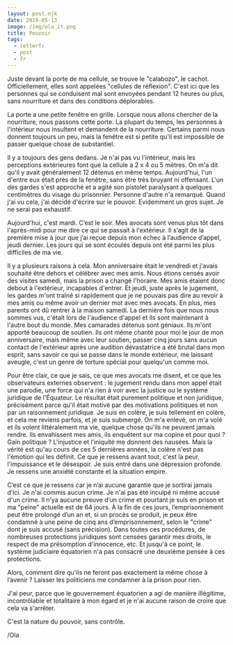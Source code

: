 ```yaml
---
layout: post.njk
date: 2019-05-13
image: /img/ola_it.png
title: Pouvoir
tags:
  - letterfr
  - post
  - fr
---
```


Juste devant la porte de ma cellule, se trouve le "calabozo", le cachot. Officiellement, elles sont appelées "cellules de réflexion". C'est ici que les personnes qui se conduisent mal sont envoyées pendant 12 heures ou plus, sans nourriture et dans des conditions déplorables.

La porte a une petite fenêtre en grille. Lorsque nous allons chercher de la nourriture, nous passons cette porte. La plupart du temps, les personnes à l'intérieur nous insultent et demandent de la nourriture. Certains parmi nous donnent toujours un peu, mais la fenêtre est si petite qu’il est impossible de passer quelque chose de substantiel.

Il y a toujours des gens dedans. Je n'ai pas vu l'intérieur, mais les perceptions extérieures font que la cellule a 2 x 4 ou 5 mètres. On m'a dit qu'il y avait généralement 12 détenus en même temps. Aujourd'hui, l'un d'entre eux était près de la fenêtre, sans être très bruyant ni offensant. L'un des gardes s'est approché et a agité son pistolet paralysant à quelques centimètres du visage du prisonnier. Personne d'autre n'a remarqué. Quand j'ai vu cela, j'ai décidé d'écrire sur le pouvoir. Evidemment un gros sujet. Je ne serai pas exhaustif.

Aujourd'hui, c'est mardi. C’est le soir. Mes avocats sont venus plus tôt dans l'après-midi pour me dire ce qui se passait à l'extérieur. Il s’agit de la première mise à jour que j’ai reçue depuis mon échec à l’audience d’appel, jeudi dernier. Les jours qui se sont écoulés depuis ont été parmi les plus difficiles de ma vie.

Il y a plusieurs raisons à cela. Mon anniversaire était le vendredi et j'avais souhaité être dehors et célébrer avec mes amis. Nous étions censés avoir des visites samedi, mais la prison a changé l'horaire. Mes amis étaient donc debout à l'extérieur, incapables d'entrer. Et jeudi, juste après le jugement, les gardes m'ont traîné si rapidement que je ne pouvais pas dire au revoir à mes amis ou même avoir un dernier mot avec mes avocats. En plus, mes parents ont dû rentrer à la maison samedi. La dernière fois que nous nous sommes vus, c'était lors de l'audience d'appel et ils sont maintenant à l'autre bout du monde.
Mes camarades détenus sont géniaux. Ils m'ont apporté beaucoup de soutien. Ils ont même chanté pour moi le jour de mon anniversaire, mais même avec leur soutien, passer cinq jours sans aucun contact de l'extérieur après une audition dévastatrice a été brutal dans mon esprit, sans savoir ce qui se passe dans le monde extérieur, me laissant aveugle, c'est un genre de torture spécial pour quelqu'un comme moi.

Pour être clair, ce que je sais, ce que mes avocats me disent, et ce que les observateurs externes observent : le jugement rendu dans mon appel était une parodie, une force qui n'a rien à voir avec la justice ou le système juridique de l'Équateur. Le résultat était purement politique et non juridique, précisément parce qu'il était motivé par des motivations politiques et non par un raisonnement juridique.
Je suis en colère, je suis tellement en colère, et cela me reviens parfois, et je suis submergé. On m'a enlevé, on m'a volé et ils volent littéralement ma vie, quelque chose qu'ils ne peuvent jamais rendre. Ils envahissent mes amis, ils enquêtent sur ma copine et pour quoi ? Gain politique ? L'injustice et l’iniquité me donnent des nausées.
Mais la vérité est qu'au cours de ces 5 dernières années, la colère n'est pas l'émotion qui les définit. Ce que je ressens avant tout, c'est la peur, l'impuissance et le désespoir. Je suis entré dans une dépression profonde. Je ressens une anxiété constante et la situation empire.

C’est ce que je ressens car je n’ai aucune garantie que je sortirai jamais d’ici. Je n'ai commis aucun crime. Je n'ai pas été inculpé ni même accusé d'un crime. Il n’ya aucune preuve d’un crime et pourtant je suis en prison et ma "peine" actuelle est de 64 jours. À la fin de ces jours, l’emprisonnement peut être prolongé d’un an et, si un procès se produit, je peux être condamné à une peine de cinq ans d’emprisonnement, selon le "crime" dont je suis accusé (sans précision). Dans toutes ces procédures, de nombreuses protections juridiques sont censées garantir mes droits, le respect de ma présomption d'innocence, etc. Et jusqu'à ce point, le système judiciaire équatorien n'a pas consacré une deuxième pensée à ces protections.

Alors, comment dire qu'ils ne feront pas exactement la même chose à l’avenir ? Laisser les politiciens me condamner à la prison pour rien.

J'ai peur, parce que le gouvernement équatorien a agi de manière illégitime, incontrôlable et totalitaire à mon égard et je n'ai aucune raison de croire que cela va s'arrêter.

C'est la nature du pouvoir, sans contrôle.

/Ola

